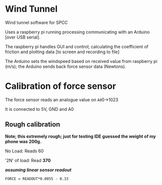 # Wind Tunnel

Wind tunnel software for SPCC

Uses a raspberry pi running processing communicating with an Arduino [over USB serial].

The raspberry pi handles GUI and control; calculating the coefficient of friction and plotting data [to screen and recording to file]

The Arduino sets the windspeed based on received value from raspberry pi (m/s); the Arduino sends back force sensor data (Newtons).



# Calibration of force sensor

The force sensor reads an analogue value on `A0`0->1023

It is connected to 5V, GND and A0

## Rough calibration

**Note; this extremely rough; just for testing IDE guessed the weight of my phone was 200g.**

No Load: Reads 60

'2N' of load: Read **370**

***assuming linear sensor readout***

`FORCE = READOUT*0.0055 - 0.33`

